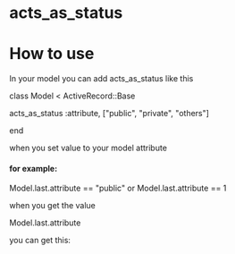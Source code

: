 acts_as_status
==============
<h1>How to use</h1>
<p>In your model you can add acts_as_status like this</p>
class Model <  ActiveRecord::Base
  <p>acts_as_status :attribute, ["public", "private", "others"]		</p>
<p>end</p>

<p>when you set value to your model attribute</p>
<h4>for example: </h4> 
</p>Model.last.attribute == "public" or Model.last.attribute == 1 </p>

<p>when you get the value</p>
<p>Model.last.attribute</p>

<p>you can get this:</p>
 <Status:0x00000005ac32a8 @defaults=[:invalid, :lovers, :public, :private], @state=2>

